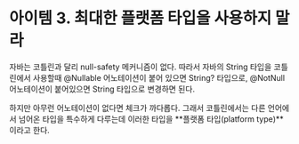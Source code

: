 # 아이템 3. 최대한 플랫폼 타입을 사용하지 말라

자바는 코틀린과 달리 null-safety 메커니즘이 없다. 따라서 자바의 String 타입을 코틀린에서 사용할때 @Nullable 어노테이션이 붙어 있으면 String? 타입으로, @NotNull 어노테이션이 붙어있으면 String 타입으로 변경하면 된다.

하지만 아무런 어노테이션이 없다면 체크가 까다롭다. 그래서 코틀린에서는 다른 언어에서 넘어온 타입을 특수하게 다루는데 이러한 타입을 **플랫폼 타입(platform type)**이라고 한다.
